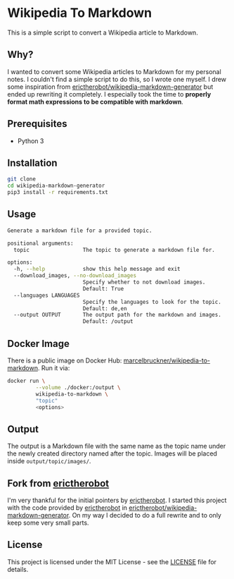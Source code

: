 # Wikipedia To Markdown

This is a simple script to convert a Wikipedia article to Markdown.

## Why?

I wanted to convert some Wikipedia articles to Markdown for my personal notes. I couldn't find a simple script to do this, so I wrote one myself. 
I drew some inspiration from [erictherobot/wikipedia-markdown-generator](https://github.com/erictherobot/wikipedia-markdown-generator) but ended up rewriting it completely. 
I especially took the time to **properly format math expressions to be compatible with markdown**.

## Prerequisites

- Python 3

## Installation

```bash
git clone
cd wikipedia-markdown-generator
pip3 install -r requirements.txt
```

## Usage

```bash
Generate a markdown file for a provided topic.

positional arguments:
  topic                 The topic to generate a markdown file for.

options:
  -h, --help            show this help message and exit
  --download_images, --no-download_images
                        Specify whether to not download images.
                        Default: True
  --languages LANGUAGES
                        Specify the languages to look for the topic.
                        Default: de,en
  --output OUTPUT       The output path for the markdown and images.
                        Default: /output
```

## Docker Image

There is a public image on Docker Hub: [marcelbruckner/wikipedia-to-markdown](https://hub.docker.com/repository/docker/marcelbruckner/wikipedia-to-markdown). Run it via:

```bash
docker run \
         --volume ./docker:/output \  
         wikipedia-to-markdown \
         "topic"
         <options>
```

## Output

The output is a Markdown file with the same name as the topic name under the newly created directory named after the topic. Images will be placed inside `output/topic/images/`.

## Fork from [erictherobot](https://github.com/erictherobot)
I'm very thankful for the initial pointers by [erictherobot](https://github.com/erictherobot).
I started this project with the code provided by [erictherobot](https://github.com/erictherobot) in [erictherobot/wikipedia-markdown-generator](https://github.com/erictherobot/wikipedia-markdown-generator). 
On my way I decided to do a full rewrite and to only keep some very small parts.

## License

This project is licensed under the MIT License - see the [LICENSE](LICENSE) file for details.
